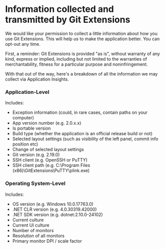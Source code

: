 # Information collected and transmitted by Git Extensions

We would like your permission to collect a little information about how you use Git Extensions. This will help us to make the application better.
You can opt-out any time.

First, a reminder: Git Extensions is provided "as is", without warranty of any kind, express or implied, including but not limited to the warranties of merchantability, fitness for a particular purpose and noninfringement.

With that out of the way, here's a breakdown of all the information we may collect via Application Insights.

### Application-Level
Includes:
* Exception information (could, in rare cases, contain paths on your computer)
* App version number (e.g. 2.0.x.x)
* Is portable version
* Build type (whether the application is an official release build or not)
* Selected layout settings (such as visibility of the left panel, commit info position etc)
* Change of selected layout settings
* Git version (e.g. 2.19.0)
* SSH client (e.g. OpenSSH or PuTTY)
* SSH client path (e.g. C:\Program Files (x86)\GitExtensions\PuTTY\plink.exe)


### Operating System-Level
Includes:
* OS version (e.g. Windows 10.0.17763.0)
* .NET CLR version (e.g. 4.0.30319.42000)
* .NET SDK version (e.g. dotnet:2.10.0-24102)
* Current culture
* Current UI culture
* Number of monitors
* Resolution of all monitors
* Primary monitor DPI / scale factor

